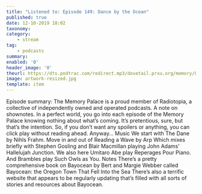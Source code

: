 ```yaml
---
title: "Listened to: Episode 149: Dance by the Ocean"
published: true
date: 12-10-2019 18:02
taxonomy:
category:
	- stream
tag:
	- podcasts
summary:
enabled: '0'
header_image: '0'
theurl: https://dts.podtrac.com/redirect.mp3/dovetail.prxu.org/memory/8e46dd2d-c895-41c9-b0e9-988af8788759/thememorypalace.mp3
image: artwork-resized.jpg
template: item
---
```

 
Episode summary: The Memory Palace is a proud member of Radiotopia, a collective of independently owned and operated podcasts. A note on shownotes. In a perfect world, you go into each episode of the Memory Palace knowing nothing about what’s coming. It’s pretentious, sure, but that’s the intention. So, if you don’t want any spoilers or anything, you can click play without reading ahead. Anyway… Music We start with The Dane by Nihls Frahm. Move in and out of Reading a Wave by Arp Which mixes briefly with Stephen Gosling and Blair Macmillan playing John Adams’ Hallelujah Junction. We also here Umitaro Abe play Reperages Pour Piano. And Brambles play Such Owls as You. Notes There’s a pretty comprehensive book on Bayocean by Bert and Margie Webber called Bayocean: the Oregon Town That Fell Into the Sea There’s also a terrific website that appears to be regularly updating that’s filled with all sorts of stories and resources about Bayocean.
